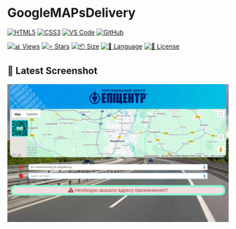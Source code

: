 # GoogleMAPsDelivery

<!-- AUTOGEN:STATS -->

[![HTML5](https://img.shields.io/badge/HTML5-E34F26?style=for-the-badge&logo=html5&logoColor=white)](https://developer.mozilla.org/en-US/docs/Web/HTML) [![CSS3](https://img.shields.io/badge/CSS3-1572B6?style=for-the-badge&logo=css3&logoColor=white)](https://developer.mozilla.org/en-US/docs/Web/CSS) [![VS Code](https://img.shields.io/badge/VS_Code-007ACC?style=for-the-badge&logo=visual-studio-code&logoColor=white)](https://code.visualstudio.com/) [![GitHub](https://img.shields.io/badge/GitHub-181717?style=for-the-badge&logo=github&logoColor=white)](https://github.com/)

[![📊 Views](https://img.shields.io/endpoint?url=https://raw.githubusercontent.com/VuToV-Mykola/goit-markup-hw-02/main/assets/db/visitors-badge.json)](https://github.com/VuToV-Mykola/goit-markup-hw-02/graphs/traffic) [![⭐ Stars](https://img.shields.io/endpoint?url=https://raw.githubusercontent.com/VuToV-Mykola/goit-markup-hw-02/main/assets/db/likes-badge.json)](https://github.com/VuToV-Mykola/goit-markup-hw-02/actions/workflows/screenshot-and-visitor.yaml) [![📦 Size](https://img.shields.io/endpoint?url=https://raw.githubusercontent.com/VuToV-Mykola/goit-markup-hw-02/main/assets/db/repo-size.json)](https://github.com/VuToV-Mykola/goit-markup-hw-02) [![📝 Language](https://img.shields.io/endpoint?url=https://raw.githubusercontent.com/VuToV-Mykola/goit-markup-hw-02/main/assets/db/repo-language.json)](https://github.com/VuToV-Mykola/goit-markup-hw-02) [![📄 License](https://img.shields.io/endpoint?url=https://raw.githubusercontent.com/VuToV-Mykola/goit-markup-hw-02/main/assets/db/repo-license.json)](https://github.com/VuToV-Mykola/goit-markup-hw-02/blob/main/LICENSE)

## 📸 Latest Screenshot

![Project Screenshot](assets/screenshot.png)

<!-- END:AUTOGEN -->
